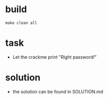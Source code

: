 # build
```
make clean all
```

# task
* Let the crackme print "Right password!"

# solution
* the solution can be found in SOLUTION.md
